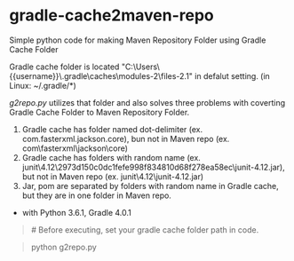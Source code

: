 # gradle-cache2maven-repo
Simple python code for making Maven Repository Folder using Gradle Cache Folder

Gradle cache folder is located "C:\Users\\{{username}}\\.gradle\caches\modules-2\files-2.1\" in defalut setting. (in Linux: ~/.gradle/*)

*g2repo.py* utilizes that folder and also solves three problems with coverting Gradle Cache Folder to Maven Repository Folder.

1. Gradle cache has folder named dot-delimiter (ex. com.fasterxml.jackson.core), bun not in Maven repo (ex. com\fasterxml\jackson\core)
2. Gradle cache has folders with random name (ex. junit\4.12\2973d150c0dc1fefe998f834810d68f278ea58ec\junit-4.12.jar), but not in Maven repo (ex. junit\4.12\junit-4.12.jar)
3. Jar, pom are separated by folders with random name in Gradle cache, but they are in one folder in Maven repo.


* with Python 3.6.1, Gradle 4.0.1 
> \# Before executing, set your gradle cache folder path in code.

> python g2repo.py
